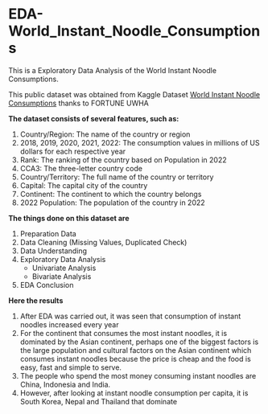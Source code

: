 # EDA-World_Instant_Noodle_Consumptions

This is a Exploratory Data Analysis of the World Instant Noodle Consumptions.

This public dataset was obtained from Kaggle Dataset [World Instant Noodle Consumptions](https://www.kaggle.com/datasets/fortuneuwha/world-instant-noodles-consumption-2022/) thanks to FORTUNE UWHA

**The dataset consists of several features, such as:**

1. Country/Region: The name of the country or region
2. 2018, 2019, 2020, 2021, 2022: The consumption values in millions of US dollars for each respective year
3. Rank: The ranking of the country based on Population in 2022
4. CCA3: The three-letter country code
5. Country/Territory: The full name of the country or territory
6. Capital: The capital city of the country
7. Continent: The continent to which the country belongs
8. 2022 Population: The population of the country in 2022

**The things done on this dataset are**

1. Preparation Data
2. Data Cleaning (Missing Values, Duplicated Check)
3. Data Understanding
4. Exploratory Data Analysis
   * Univariate Analysis
   * Bivariate Analysis
5. EDA Conclusion

**Here the results**

1. After EDA was carried out, it was seen that consumption of instant noodles increased every year
2. For the continent that consumes the most instant noodles, it is dominated by the Asian continent, perhaps one of the biggest factors is the large population and cultural factors on the Asian continent which consumes instant noodles because the price is cheap and the food is easy, fast and simple to serve.
3. The people who spend the most money consuming instant noodles are China, Indonesia and India.
4. However, after looking at instant noodle consumption per capita, it is South Korea, Nepal and Thailand that dominate
